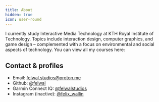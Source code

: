 ```yaml
---
title: About
hidden: true
icon: user-round
---
```


I currently study Interactive Media Technology at KTH Royal Institute of Technology. Topics include interaction design, computer graphics, and game design – complemented with a focus on environmental and social aspects of technology. You can view all my courses here: [](/university-courses)

## Contact & profiles

- Email: felwal.studios@proton.me
- Github: [@felwal](https://github.com/felwal)
- Garmin Connect IQ: [@felwalstudios](https://apps.garmin.com/developer/29f9576d-0084-4471-8daf-8d617888d37d/apps)
- Instagram (inactive): [@felix_wallin](https://www.instagram.com/felix_wallin)
